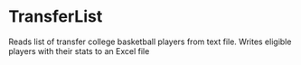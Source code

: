 # TransferList

Reads list of transfer college basketball players from text file.
Writes eligible players with their stats to an Excel file
